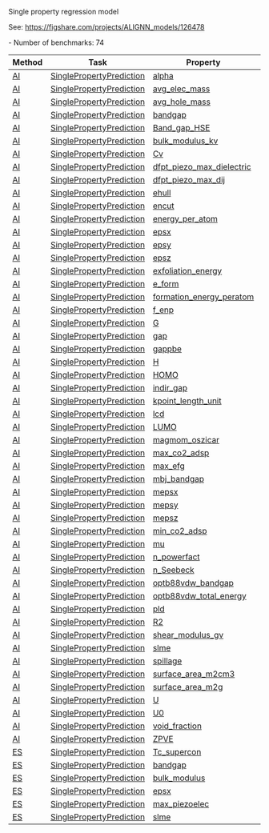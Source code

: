 Single property regression model

See: https://figshare.com/projects/ALIGNN_models/126478

<!--number_of_benchmarks--> - Number of benchmarks: 74



















































<!--table_content--><table style="width:100%" id="j_table"><thead><tr><th>Method</th><th>Task</th><th>Property</th><th>Model name</th><th>Metric</th><th>Score</th><th>Team</th><th>Dataset</th><th>Size</th></tr></thead><tr><td><a href= "./AI" target="_blank">AI</a></td><td><a href= "./AI/SinglePropertyPrediction" target="_blank">SinglePropertyPrediction</a></td><td><a href= "./alpha" target="_blank">alpha</a></td><td><a href="https://www.nature.com/articles/s41524-021-00650-1" target="_blank">alignn_model</a></td><td>MAE</td><td>0.056</td><td>JARVIS</td><td>qm9_std_jctc</td><td>130829</td></tr><tr><td><a href= "./AI" target="_blank">AI</a></td><td><a href= "./AI/SinglePropertyPrediction" target="_blank">SinglePropertyPrediction</a></td><td><a href= "./avg_elec_mass" target="_blank">avg_elec_mass</a></td><td><a href="https://www.nature.com/articles/s41524-021-00650-1" target="_blank">alignn_model</a></td><td>MAE</td><td>0.085</td><td>JARVIS</td><td>dft_3d</td><td>17642</td></tr><tr><td><a href= "./AI" target="_blank">AI</a></td><td><a href= "./AI/SinglePropertyPrediction" target="_blank">SinglePropertyPrediction</a></td><td><a href= "./avg_hole_mass" target="_blank">avg_hole_mass</a></td><td><a href="https://www.nature.com/articles/s41524-021-00650-1" target="_blank">alignn_model</a></td><td>MAE</td><td>0.124</td><td>JARVIS</td><td>dft_3d</td><td>17642</td></tr><tr><td><a href= "./AI" target="_blank">AI</a></td><td><a href= "./AI/SinglePropertyPrediction" target="_blank">SinglePropertyPrediction</a></td><td><a href= "./bandgap" target="_blank">bandgap</a></td><td><a href="https://www.nature.com/articles/s41524-021-00650-1" target="_blank">alignn_model</a></td><td>MAE</td><td>0.202</td><td>JARVIS</td><td>qmof</td><td>20424</td></tr><tr><td><a href= "./AI" target="_blank">AI</a></td><td><a href= "./AI/SinglePropertyPrediction" target="_blank">SinglePropertyPrediction</a></td><td><a href= "./Band_gap_HSE" target="_blank">Band_gap_HSE</a></td><td><a href="https://www.nature.com/articles/s41524-021-00650-1" target="_blank">alignn_model</a></td><td>MAE</td><td>0.377</td><td>JARVIS</td><td>snumat</td><td>10386</td></tr><tr><td><a href= "./AI" target="_blank">AI</a></td><td><a href= "./AI/SinglePropertyPrediction" target="_blank">SinglePropertyPrediction</a></td><td><a href= "./bulk_modulus_kv" target="_blank">bulk_modulus_kv</a></td><td><a href="https://www.nature.com/articles/s41524-021-00650-1" target="_blank">alignn_model</a></td><td>MAE</td><td>10.399</td><td>JARVIS</td><td>dft_3d</td><td>19680</td></tr><tr><td><a href= "./AI" target="_blank">AI</a></td><td><a href= "./AI/SinglePropertyPrediction" target="_blank">SinglePropertyPrediction</a></td><td><a href= "./Cv" target="_blank">Cv</a></td><td><a href="https://www.nature.com/articles/s41524-021-00650-1" target="_blank">alignn_model</a></td><td>MAE</td><td>0.024</td><td>JARVIS</td><td>qm9_std_jctc</td><td>130829</td></tr><tr><td><a href= "./AI" target="_blank">AI</a></td><td><a href= "./AI/SinglePropertyPrediction" target="_blank">SinglePropertyPrediction</a></td><td><a href= "./dfpt_piezo_max_dielectric" target="_blank">dfpt_piezo_max_dielectric</a></td><td><a href="https://www.nature.com/articles/s41524-021-00650-1" target="_blank">alignn_model</a></td><td>MAE</td><td>28.151</td><td>JARVIS</td><td>dft_3d</td><td>4704</td></tr><tr><td><a href= "./AI" target="_blank">AI</a></td><td><a href= "./AI/SinglePropertyPrediction" target="_blank">SinglePropertyPrediction</a></td><td><a href= "./dfpt_piezo_max_dij" target="_blank">dfpt_piezo_max_dij</a></td><td><a href="https://journals.aps.org/prl/abstract/10.1103/PhysRevLett.120.145301" target="_blank">cgcnn_model</a></td><td>MAE</td><td>16.013</td><td>CGCNN</td><td>dft_3d</td><td>3345</td></tr><tr><td><a href= "./AI" target="_blank">AI</a></td><td><a href= "./AI/SinglePropertyPrediction" target="_blank">SinglePropertyPrediction</a></td><td><a href= "./ehull" target="_blank">ehull</a></td><td><a href="https://www.nature.com/articles/s41524-021-00650-1" target="_blank">alignn_model</a></td><td>MAE</td><td>0.076</td><td>JARVIS</td><td>dft_3d</td><td>55364</td></tr><tr><td><a href= "./AI" target="_blank">AI</a></td><td><a href= "./AI/SinglePropertyPrediction" target="_blank">SinglePropertyPrediction</a></td><td><a href= "./encut" target="_blank">encut</a></td><td><a href="https://www.nature.com/articles/s41524-021-00650-1" target="_blank">alignn_model</a></td><td>MAE</td><td>133.796</td><td>JARVIS</td><td>dft_3d</td><td>55386</td></tr><tr><td><a href= "./AI" target="_blank">AI</a></td><td><a href= "./AI/SinglePropertyPrediction" target="_blank">SinglePropertyPrediction</a></td><td><a href= "./energy_per_atom" target="_blank">energy_per_atom</a></td><td><a href="https://www.nature.com/articles/s41524-021-00650-1" target="_blank">alignn_model</a></td><td>MAE</td><td>0.751</td><td>JARVIS</td><td>qe_tb</td><td>829574</td></tr><tr><td><a href= "./AI" target="_blank">AI</a></td><td><a href= "./AI/SinglePropertyPrediction" target="_blank">SinglePropertyPrediction</a></td><td><a href= "./epsx" target="_blank">epsx</a></td><td><a href="https://www.nature.com/articles/s41524-021-00650-1" target="_blank">alignn_model</a></td><td>MAE</td><td>20.394</td><td>JARVIS</td><td>dft_3d</td><td>44490</td></tr><tr><td><a href= "./AI" target="_blank">AI</a></td><td><a href= "./AI/SinglePropertyPrediction" target="_blank">SinglePropertyPrediction</a></td><td><a href= "./epsy" target="_blank">epsy</a></td><td><a href="https://www.nature.com/articles/s41524-021-00650-1" target="_blank">alignn_model</a></td><td>MAE</td><td>19.999</td><td>JARVIS</td><td>dft_3d</td><td>44490</td></tr><tr><td><a href= "./AI" target="_blank">AI</a></td><td><a href= "./AI/SinglePropertyPrediction" target="_blank">SinglePropertyPrediction</a></td><td><a href= "./epsz" target="_blank">epsz</a></td><td><a href="https://www.nature.com/articles/s41524-021-00650-1" target="_blank">alignn_model</a></td><td>MAE</td><td>19.568</td><td>JARVIS</td><td>dft_3d</td><td>44490</td></tr><tr><td><a href= "./AI" target="_blank">AI</a></td><td><a href= "./AI/SinglePropertyPrediction" target="_blank">SinglePropertyPrediction</a></td><td><a href= "./exfoliation_energy" target="_blank">exfoliation_energy</a></td><td><a href="https://www.nature.com/articles/s41524-021-00650-1" target="_blank">alignn_model</a></td><td>MAE</td><td>52.703</td><td>JARVIS</td><td>dft_3d</td><td>812</td></tr><tr><td><a href= "./AI" target="_blank">AI</a></td><td><a href= "./AI/SinglePropertyPrediction" target="_blank">SinglePropertyPrediction</a></td><td><a href= "./e_form" target="_blank">e_form</a></td><td><a href="https://www.nature.com/articles/s41524-021-00650-1" target="_blank">alignn_model</a></td><td>MAE</td><td>0.022</td><td>JARVIS</td><td>mp</td><td>69239</td></tr><tr><td><a href= "./AI" target="_blank">AI</a></td><td><a href= "./AI/SinglePropertyPrediction" target="_blank">SinglePropertyPrediction</a></td><td><a href= "./formation_energy_peratom" target="_blank">formation_energy_peratom</a></td><td><a href="https://www.nature.com/articles/s41524-021-00650-1" target="_blank">alignn_model</a></td><td>MAE</td><td>0.033</td><td>JARVIS</td><td>dft_3d</td><td>55713</td></tr><tr><td><a href= "./AI" target="_blank">AI</a></td><td><a href= "./AI/SinglePropertyPrediction" target="_blank">SinglePropertyPrediction</a></td><td><a href= "./f_enp" target="_blank">f_enp</a></td><td><a href="https://www.nature.com/articles/s41524-021-00650-1" target="_blank">alignn_model</a></td><td>MAE</td><td>0.102</td><td>JARVIS</td><td>qe_tb</td><td>829574</td></tr><tr><td><a href= "./AI" target="_blank">AI</a></td><td><a href= "./AI/SinglePropertyPrediction" target="_blank">SinglePropertyPrediction</a></td><td><a href= "./G" target="_blank">G</a></td><td><a href="https://www.nature.com/articles/s41524-021-00650-1" target="_blank">alignn_model</a></td><td>MAE</td><td>0.013</td><td>JARVIS</td><td>qm9_std_jctc</td><td>130829</td></tr><tr><td><a href= "./AI" target="_blank">AI</a></td><td><a href= "./AI/SinglePropertyPrediction" target="_blank">SinglePropertyPrediction</a></td><td><a href= "./gap" target="_blank">gap</a></td><td><a href="https://www.nature.com/articles/s41524-021-00650-1" target="_blank">alignn_model</a></td><td>MAE</td><td>0.035</td><td>JARVIS</td><td>qm9_std_jctc</td><td>130829</td></tr><tr><td><a href= "./AI" target="_blank">AI</a></td><td><a href= "./AI/SinglePropertyPrediction" target="_blank">SinglePropertyPrediction</a></td><td><a href= "./gappbe" target="_blank">gappbe</a></td><td><a href="https://www.nature.com/articles/s41524-021-00650-1" target="_blank">alignn_model</a></td><td>MAE</td><td>0.218</td><td>JARVIS</td><td>mp</td><td>69239</td></tr><tr><td><a href= "./AI" target="_blank">AI</a></td><td><a href= "./AI/SinglePropertyPrediction" target="_blank">SinglePropertyPrediction</a></td><td><a href= "./H" target="_blank">H</a></td><td><a href="https://www.nature.com/articles/s41524-021-00650-1" target="_blank">alignn_model</a></td><td>MAE</td><td>0.014</td><td>JARVIS</td><td>qm9_std_jctc</td><td>130829</td></tr><tr><td><a href= "./AI" target="_blank">AI</a></td><td><a href= "./AI/SinglePropertyPrediction" target="_blank">SinglePropertyPrediction</a></td><td><a href= "./HOMO" target="_blank">HOMO</a></td><td><a href="https://www.nature.com/articles/s41524-021-00650-1" target="_blank">alignn_model</a></td><td>MAE</td><td>0.019</td><td>JARVIS</td><td>qm9_std_jctc</td><td>130829</td></tr><tr><td><a href= "./AI" target="_blank">AI</a></td><td><a href= "./AI/SinglePropertyPrediction" target="_blank">SinglePropertyPrediction</a></td><td><a href= "./indir_gap" target="_blank">indir_gap</a></td><td><a href="https://www.nature.com/articles/s41524-021-00650-1" target="_blank">alignn_model</a></td><td>MAE</td><td>0.117</td><td>JARVIS</td><td>qe_tb</td><td>829574</td></tr><tr><td><a href= "./AI" target="_blank">AI</a></td><td><a href= "./AI/SinglePropertyPrediction" target="_blank">SinglePropertyPrediction</a></td><td><a href= "./kpoint_length_unit" target="_blank">kpoint_length_unit</a></td><td><a href="https://www.nature.com/articles/s41524-021-00650-1" target="_blank">alignn_model</a></td><td>MAE</td><td>9.515</td><td>JARVIS</td><td>dft_3d</td><td>55392</td></tr><tr><td><a href= "./AI" target="_blank">AI</a></td><td><a href= "./AI/SinglePropertyPrediction" target="_blank">SinglePropertyPrediction</a></td><td><a href= "./lcd" target="_blank">lcd</a></td><td><a href="https://www.nature.com/articles/s41524-021-00650-1" target="_blank">alignn_model</a></td><td>MAE</td><td>0.751</td><td>JARVIS</td><td>hmof</td><td>137651</td></tr><tr><td><a href= "./AI" target="_blank">AI</a></td><td><a href= "./AI/SinglePropertyPrediction" target="_blank">SinglePropertyPrediction</a></td><td><a href= "./LUMO" target="_blank">LUMO</a></td><td><a href="https://www.nature.com/articles/s41524-021-00650-1" target="_blank">alignn_model</a></td><td>MAE</td><td>0.018</td><td>JARVIS</td><td>qm9_std_jctc</td><td>130829</td></tr><tr><td><a href= "./AI" target="_blank">AI</a></td><td><a href= "./AI/SinglePropertyPrediction" target="_blank">SinglePropertyPrediction</a></td><td><a href= "./magmom_oszicar" target="_blank">magmom_oszicar</a></td><td><a href="https://www.nature.com/articles/s41524-021-00650-1" target="_blank">alignn_model</a></td><td>MAE</td><td>0.257</td><td>JARVIS</td><td>dft_3d</td><td>52210</td></tr><tr><td><a href= "./AI" target="_blank">AI</a></td><td><a href= "./AI/SinglePropertyPrediction" target="_blank">SinglePropertyPrediction</a></td><td><a href= "./max_co2_adsp" target="_blank">max_co2_adsp</a></td><td><a href="https://www.nature.com/articles/s41524-021-00650-1" target="_blank">alignn_model</a></td><td>MAE</td><td>0.477</td><td>JARVIS</td><td>hmof</td><td>137651</td></tr><tr><td><a href= "./AI" target="_blank">AI</a></td><td><a href= "./AI/SinglePropertyPrediction" target="_blank">SinglePropertyPrediction</a></td><td><a href= "./max_efg" target="_blank">max_efg</a></td><td><a href="https://www.nature.com/articles/s41524-021-00650-1" target="_blank">alignn_model</a></td><td>MAE</td><td>19.121</td><td>JARVIS</td><td>dft_3d</td><td>11865</td></tr><tr><td><a href= "./AI" target="_blank">AI</a></td><td><a href= "./AI/SinglePropertyPrediction" target="_blank">SinglePropertyPrediction</a></td><td><a href= "./mbj_bandgap" target="_blank">mbj_bandgap</a></td><td><a href="https://www.nature.com/articles/s41524-021-00650-1" target="_blank">alignn_model</a></td><td>MAE</td><td>0.31</td><td>JARVIS</td><td>dft_3d</td><td>18167</td></tr><tr><td><a href= "./AI" target="_blank">AI</a></td><td><a href= "./AI/SinglePropertyPrediction" target="_blank">SinglePropertyPrediction</a></td><td><a href= "./mepsx" target="_blank">mepsx</a></td><td><a href="https://www.nature.com/articles/s41524-021-00650-1" target="_blank">alignn_model</a></td><td>MAE</td><td>24.046</td><td>JARVIS</td><td>dft_3d</td><td>16809</td></tr><tr><td><a href= "./AI" target="_blank">AI</a></td><td><a href= "./AI/SinglePropertyPrediction" target="_blank">SinglePropertyPrediction</a></td><td><a href= "./mepsy" target="_blank">mepsy</a></td><td><a href="https://www.nature.com/articles/s41524-021-00650-1" target="_blank">alignn_model</a></td><td>MAE</td><td>23.648</td><td>JARVIS</td><td>dft_3d</td><td>16809</td></tr><tr><td><a href= "./AI" target="_blank">AI</a></td><td><a href= "./AI/SinglePropertyPrediction" target="_blank">SinglePropertyPrediction</a></td><td><a href= "./mepsz" target="_blank">mepsz</a></td><td><a href="https://www.nature.com/articles/s41524-021-00650-1" target="_blank">alignn_model</a></td><td>MAE</td><td>23.731</td><td>JARVIS</td><td>dft_3d</td><td>16809</td></tr><tr><td><a href= "./AI" target="_blank">AI</a></td><td><a href= "./AI/SinglePropertyPrediction" target="_blank">SinglePropertyPrediction</a></td><td><a href= "./min_co2_adsp" target="_blank">min_co2_adsp</a></td><td><a href="https://www.nature.com/articles/s41524-021-00650-1" target="_blank">alignn_model</a></td><td>MAE</td><td>0.038</td><td>JARVIS</td><td>hmof</td><td>137651</td></tr><tr><td><a href= "./AI" target="_blank">AI</a></td><td><a href= "./AI/SinglePropertyPrediction" target="_blank">SinglePropertyPrediction</a></td><td><a href= "./mu" target="_blank">mu</a></td><td><a href="https://www.nature.com/articles/s41524-021-00650-1" target="_blank">alignn_model</a></td><td>MAE</td><td>0.025</td><td>JARVIS</td><td>qm9_std_jctc</td><td>130829</td></tr><tr><td><a href= "./AI" target="_blank">AI</a></td><td><a href= "./AI/SinglePropertyPrediction" target="_blank">SinglePropertyPrediction</a></td><td><a href= "./n_powerfact" target="_blank">n_powerfact</a></td><td><a href="https://www.nature.com/articles/s41524-021-00650-1" target="_blank">alignn_model</a></td><td>MAE</td><td>442.299</td><td>JARVIS</td><td>dft_3d</td><td>23210</td></tr><tr><td><a href= "./AI" target="_blank">AI</a></td><td><a href= "./AI/SinglePropertyPrediction" target="_blank">SinglePropertyPrediction</a></td><td><a href= "./n_Seebeck" target="_blank">n_Seebeck</a></td><td><a href="https://www.nature.com/articles/s41524-021-00650-1" target="_blank">alignn_model</a></td><td>MAE</td><td>40.921</td><td>JARVIS</td><td>dft_3d</td><td>23210</td></tr><tr><td><a href= "./AI" target="_blank">AI</a></td><td><a href= "./AI/SinglePropertyPrediction" target="_blank">SinglePropertyPrediction</a></td><td><a href= "./optb88vdw_bandgap" target="_blank">optb88vdw_bandgap</a></td><td><a href="https://www.nature.com/articles/s41524-021-00650-1" target="_blank">alignn_model</a></td><td>MAE</td><td>0.142</td><td>JARVIS</td><td>dft_3d</td><td>55713</td></tr><tr><td><a href= "./AI" target="_blank">AI</a></td><td><a href= "./AI/SinglePropertyPrediction" target="_blank">SinglePropertyPrediction</a></td><td><a href= "./optb88vdw_total_energy" target="_blank">optb88vdw_total_energy</a></td><td><a href="https://www.nature.com/articles/s41524-021-00650-1" target="_blank">alignn_model</a></td><td>MAE</td><td>0.037</td><td>JARVIS</td><td>dft_3d</td><td>55713</td></tr><tr><td><a href= "./AI" target="_blank">AI</a></td><td><a href= "./AI/SinglePropertyPrediction" target="_blank">SinglePropertyPrediction</a></td><td><a href= "./pld" target="_blank">pld</a></td><td><a href="https://www.nature.com/articles/s41524-021-00650-1" target="_blank">alignn_model</a></td><td>MAE</td><td>0.92</td><td>JARVIS</td><td>hmof</td><td>137651</td></tr><tr><td><a href= "./AI" target="_blank">AI</a></td><td><a href= "./AI/SinglePropertyPrediction" target="_blank">SinglePropertyPrediction</a></td><td><a href= "./R2" target="_blank">R2</a></td><td><a href="https://www.nature.com/articles/s41524-021-00650-1" target="_blank">alignn_model</a></td><td>MAE</td><td>0.652</td><td>JARVIS</td><td>qm9_std_jctc</td><td>130829</td></tr><tr><td><a href= "./AI" target="_blank">AI</a></td><td><a href= "./AI/SinglePropertyPrediction" target="_blank">SinglePropertyPrediction</a></td><td><a href= "./shear_modulus_gv" target="_blank">shear_modulus_gv</a></td><td><a href="https://www.nature.com/articles/s41524-021-00650-1" target="_blank">alignn_model</a></td><td>MAE</td><td>9.476</td><td>JARVIS</td><td>dft_3d</td><td>19680</td></tr><tr><td><a href= "./AI" target="_blank">AI</a></td><td><a href= "./AI/SinglePropertyPrediction" target="_blank">SinglePropertyPrediction</a></td><td><a href= "./slme" target="_blank">slme</a></td><td><a href="https://www.nature.com/articles/s41524-021-00650-1" target="_blank">alignn_model</a></td><td>MAE</td><td>4.521</td><td>JARVIS</td><td>dft_3d</td><td>9062</td></tr><tr><td><a href= "./AI" target="_blank">AI</a></td><td><a href= "./AI/SinglePropertyPrediction" target="_blank">SinglePropertyPrediction</a></td><td><a href= "./spillage" target="_blank">spillage</a></td><td><a href="https://www.nature.com/articles/s41524-021-00650-1" target="_blank">alignn_model</a></td><td>MAE</td><td>0.351</td><td>JARVIS</td><td>dft_3d</td><td>11375</td></tr><tr><td><a href= "./AI" target="_blank">AI</a></td><td><a href= "./AI/SinglePropertyPrediction" target="_blank">SinglePropertyPrediction</a></td><td><a href= "./surface_area_m2cm3" target="_blank">surface_area_m2cm3</a></td><td><a href="https://www.nature.com/articles/s41524-021-00650-1" target="_blank">alignn_model</a></td><td>MAE</td><td>107.808</td><td>JARVIS</td><td>hmof</td><td>137651</td></tr><tr><td><a href= "./AI" target="_blank">AI</a></td><td><a href= "./AI/SinglePropertyPrediction" target="_blank">SinglePropertyPrediction</a></td><td><a href= "./surface_area_m2g" target="_blank">surface_area_m2g</a></td><td><a href="https://www.nature.com/articles/s41524-021-00650-1" target="_blank">alignn_model</a></td><td>MAE</td><td>91.15</td><td>JARVIS</td><td>hmof</td><td>137651</td></tr><tr><td><a href= "./AI" target="_blank">AI</a></td><td><a href= "./AI/SinglePropertyPrediction" target="_blank">SinglePropertyPrediction</a></td><td><a href= "./U" target="_blank">U</a></td><td><a href="https://www.nature.com/articles/s41524-021-00650-1" target="_blank">alignn_model</a></td><td>MAE</td><td>0.014</td><td>JARVIS</td><td>qm9_std_jctc</td><td>130829</td></tr><tr><td><a href= "./AI" target="_blank">AI</a></td><td><a href= "./AI/SinglePropertyPrediction" target="_blank">SinglePropertyPrediction</a></td><td><a href= "./U0" target="_blank">U0</a></td><td><a href="https://www.nature.com/articles/s41524-021-00650-1" target="_blank">alignn_model</a></td><td>MAE</td><td>0.015</td><td>JARVIS</td><td>qm9_std_jctc</td><td>130829</td></tr><tr><td><a href= "./AI" target="_blank">AI</a></td><td><a href= "./AI/SinglePropertyPrediction" target="_blank">SinglePropertyPrediction</a></td><td><a href= "./void_fraction" target="_blank">void_fraction</a></td><td><a href="https://www.nature.com/articles/s41524-021-00650-1" target="_blank">alignn_model</a></td><td>MAE</td><td>0.017</td><td>JARVIS</td><td>hmof</td><td>137651</td></tr><tr><td><a href= "./AI" target="_blank">AI</a></td><td><a href= "./AI/SinglePropertyPrediction" target="_blank">SinglePropertyPrediction</a></td><td><a href= "./ZPVE" target="_blank">ZPVE</a></td><td><a href="https://www.nature.com/articles/s41524-021-00650-1" target="_blank">alignn_model</a></td><td>MAE</td><td>0.002</td><td>JARVIS</td><td>qm9_std_jctc</td><td>130829</td></tr><tr><td><a href= "./ES" target="_blank">ES</a></td><td><a href= "./ES/SinglePropertyPrediction" target="_blank">SinglePropertyPrediction</a></td><td><a href= "./Tc_supercon" target="_blank">Tc_supercon</a></td><td><a href="https://www.nature.com/articles/s41524-022-00933-1" target="_blank">qe_pbesol_gbrv</a></td><td>MAE</td><td>3.378</td><td>JARVIS</td><td>dft_3d</td><td>14</td></tr><tr><td><a href= "./ES" target="_blank">ES</a></td><td><a href= "./ES/SinglePropertyPrediction" target="_blank">SinglePropertyPrediction</a></td><td><a href= "./bandgap" target="_blank">bandgap</a></td><td><a href="https://pubs.acs.org/doi/abs/10.1021/acs.chemmater.9b02166" target="_blank">vasp_tbmbj</a></td><td>MAE</td><td>0.498</td><td>JARVIS</td><td>dft_3d</td><td>54</td></tr><tr><td><a href= "./ES" target="_blank">ES</a></td><td><a href= "./ES/SinglePropertyPrediction" target="_blank">SinglePropertyPrediction</a></td><td><a href= "./bulk_modulus" target="_blank">bulk_modulus</a></td><td><a href="https://www.nature.com/articles/s41524-020-00440-1" target="_blank">vasp_optb88vdw</a></td><td>MAE</td><td>5.732</td><td>JARVIS</td><td>dft_3d</td><td>21</td></tr><tr><td><a href= "./ES" target="_blank">ES</a></td><td><a href= "./ES/SinglePropertyPrediction" target="_blank">SinglePropertyPrediction</a></td><td><a href= "./epsx" target="_blank">epsx</a></td><td><a href="https://www.nature.com/articles/sdata201882" target="_blank">vasp_optb88vdw_linopt</a></td><td>MAE</td><td>1.464</td><td>JARVIS</td><td>dft_3d</td><td>16</td></tr><tr><td><a href= "./ES" target="_blank">ES</a></td><td><a href= "./ES/SinglePropertyPrediction" target="_blank">SinglePropertyPrediction</a></td><td><a href= "./max_piezoelec" target="_blank">max_piezoelec</a></td><td><a href="https://www.nature.com/articles/s41524-020-0337-2" target="_blank">vasp_optb88vdw_dfpt</a></td><td>MAE</td><td>1.085</td><td>JARVIS</td><td>dft_3d</td><td>16</td></tr><tr><td><a href= "./ES" target="_blank">ES</a></td><td><a href= "./ES/SinglePropertyPrediction" target="_blank">SinglePropertyPrediction</a></td><td><a href= "./slme" target="_blank">slme</a></td><td><a href="https://pubs.acs.org/doi/abs/10.1021/acs.chemmater.9b02166" target="_blank">vasp_tbmbj</a></td><td>MAE</td><td>5.093</td><td>JARVIS</td><td>dft_3d</td><td>5</td></tr><!--table_content--></table>